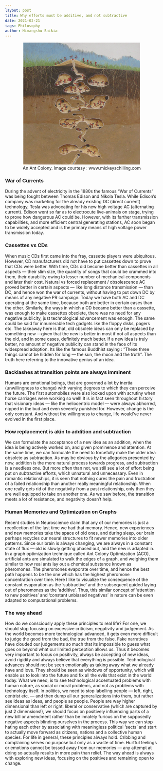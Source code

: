 ```yaml
---
layout: post
title: Why efforts must be additive, and not subtractive
date: 2021-02-21
tags: Philosophy
author: Himangshu Saikia
---
```


<center>
<figure>
    <img src="/img/ants.jpeg"
         alt="An Ant Colony." height="400">
    <figcaption>An Ant Colony. Image courtesy : www.mickeyschilling.com</figcaption>
</figure>
</center>

### War of Currents

During the advent of electricity in the 1880s the famous “War of Currents” was being fought between Thomas Edison and Nikola Tesla. While Edison’s company was marketing for the already existing DC (direct current) technology, Tesla was advocating for his new high voltage AC (alternating current). Edison went so far as to electrocute live-animals on stage, trying to prove how dangerous AC could be. However, with its farther transmission capabilities, and more efficient central generating stations, AC soon began to be widely accepted and is the primary means of high voltage power transmission today.

### Cassettes vs CDs

When music CDs first came into the fray, cassette players were ubiquitous. However, CD manufacturers did not have to put cassettes down to prove that CDs were better. With time, CDs did become better than cassettes in all aspects — their slim size, the quantity of songs that could be crammed into them, their durability owing to lesser number of mechanical components and later their cost.
Natural vs forced replacement / obsolescence
AC proved better in certain aspects — like long distance transmission — than DC, and hence won the war of currents, without having to put down DC by means of any negative PR campaign. Today we have both AC and DC operating at the same time, because both are better in certain cases than the other. Similarly, the ways in which a CD became better than a cassette, was enough to make cassettes obsolete, there was no need for any negative publicity, just technological advancement was enough. The same could be said for innumerable tech gadgets like the floppy disks, pagers etc.
The takeaway here is that, old obsolete ideas can only be replaced by something new —given that the new is better in most if not all aspects than the old, and in some cases, definitely much better. If a new idea is truly better, no amount of negative publicity can stand in the face of its widespread adoption. Its like the famous Buddhist saying : “These three things cannot be hidden for long — the sun, the moon and the truth”. The truth here referring to the innovative genius of an idea.

### Backlashes at transition points are always imminent

Humans are emotional beings, that are governed a lot by inertia (unwillingness to change) with varying degrees to which they can perceive the future. The first automobiles were also looked upon with scrutiny when horse carriages were working so well! It is in fact seen throughout history that visionary ideas — like the heliocentric model — were always abhorred, nipped in the bud and even severely punished for.
However, change is the only constant. And without the willingness to change, life would’ve never evolved in the first place.


### How replacement is akin to addition and subtraction

We can formulate the acceptance of a new idea as an addition, when the idea is being actively worked on, and given prominence and attention. At the same time, we can formulate the need to forcefully make the older idea obsolete as subtraction.
As may be obvious by the allegories presented by now, addition is the more natural process towards progress, and subtraction is a needless one. But more often than not, we still see a lot of effort being put on subtractive efforts, which unnatural and unnecessary.
Even in romantic relationships, it is seen that nothing cures the pain and frustration of a failed relationship than another really meaningful relationship. When one really gets rid of the negativity from a past relationship, only then they are well equipped to take on another one. As we saw before, the transition meets a lot of resistance, and negativity doesn’t help.

### Human Memories and Optimization on Graphs

Recent studies in Neuroscience claim that any of our memories is just a recollection of the last time we had that memory. Hence, new experiences and new memories take the space of old ones, and during sleep, our brain perhaps recycles our neural structures to fit newer memories into older patterns. Since our brain is always changing, we are always in a constant state of flux — old is slowly getting phased out, and the new is adapted in.
In a graph optimization technique called Ant Colony Optimization (ACO), artificial ants are simulated to walk the edges of a graph, and weighing them similar to how real ants lay out a chemical substance known as pheromones. The pheromones evaporate over time, and hence the best path happens to be the one which has the highest pheromone concentration over time. Here I like to visualize the consequence of the constant evaporation as the ‘subtractive’ and the subsequent guided laying out of pheromones as the ‘additive’. Thus, this similar concept of ‘attention to new positives’ and ‘constant unbiased negatives’ in nature can be even adapted to computational problems.

### The way ahead
How do we consciously apply these principles to real life? For one, we should stop focusing on excessive criticism, negativity and judgement. As the world becomes more technological advanced, it gets even more difficult to judge the good from the bad, the true from the false. Fake narratives have clouded our judgements so much that its impossible to guess what goes on beyond what our limited perception allows us. Thus it becomes very important to focus on positivity, always be accepting of new ideas, avoid rigidity and always believe that everything is possible.
Technological advances should not be seen emotionally as taking away what we already have and love. They should be seen as windows of opportunity, which will enable us to look into the future and fix all the evils that exist in the world today. What we need, is to see technological accentuated problems with human nature, as social or moral problems, and not as problems with technology itself.
In politics, we need to stop labelling people — left, right, centrist etc. — and then dump all our generalizations into them, but rather see ideas as ideas, and people as people. People are way higher dimensional than left or right, liberal or conservative (which are captured by just 2 dimensions!), we should focus on positively influencing parts of a new bill or amendment rather than be innately furious on the supposedly negative aspects blinding ourselves in the process. This way we can stop hating each other by associating with meaningless political ‘sects’ and start to actually move forward as citizens, nations and a collective human species.
For life in general, these principles always hold. Cribbing and complaining serves no purpose but only as a waste of time. Hurtful feelings or emotions cannot be tossed away from our memories — any attempt at doing so actually results in more pain than relief. The way ahead is always with exploring new ideas, focusing on the positives and remaining open to change.
